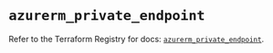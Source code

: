 # `azurerm_private_endpoint`

Refer to the Terraform Registry for docs: [`azurerm_private_endpoint`](https://registry.terraform.io/providers/hashicorp/azurerm/3.104.0/docs/resources/private_endpoint).
